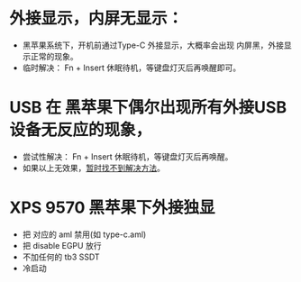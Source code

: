 # 外接显示，内屏无显示：
 - 黑苹果系统下，开机前通过Type-C 外接显示，大概率会出现 内屏黑，外接显示正常的现象。
 - 临时解决： Fn + Insert 休眠待机，等键盘灯灭后再唤醒即可。


# USB 在 黑苹果下偶尔出现所有外接USB设备无反应的现象，
 - 尝试性解决： Fn + Insert 休眠待机，等键盘灯灭后再唤醒。
 - 如果以上无效果，[暂时找不到解决方法](https://github.com/xxxzc/xps15-9570-macos/issues/58)。


# XPS 9570 黑苹果下外接独显
 - 把 对应的 aml 禁用(如 type-c.aml)
 - 把 disable EGPU 放行
 - 不加任何的 tb3 SSDT 
 - 冷启动 
